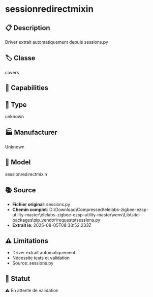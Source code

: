 # sessionredirectmixin

## 📋 Description
Driver extrait automatiquement depuis sessions.py

## 🏷️ Classe
covers

## 🔧 Capabilities


## 📡 Type
unknown

## 🏭 Manufacturer
Unknown

## 📱 Model
sessionredirectmixin

## 📚 Source
- **Fichier original**: sessions.py
- **Chemin complet**: D:\Download\Compressed\elelabs-zigbee-ezsp-utility-master\elelabs-zigbee-ezsp-utility-master\venv\Lib\site-packages\pip\_vendor\requests\sessions.py
- **Extrait le**: 2025-08-05T08:33:52.233Z

## ⚠️ Limitations
- Driver extrait automatiquement
- Nécessite tests et validation
- Source: sessions.py

## 🚀 Statut
⚠️ En attente de validation
